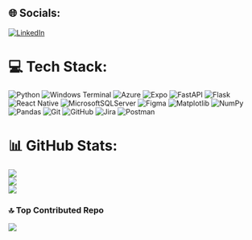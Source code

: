 
## 🌐 Socials:
[![LinkedIn](https://img.shields.io/badge/LinkedIn-%230077B5.svg?logo=linkedin&logoColor=white)](https://www.linkedin.com/in/izabela-ko%C5%82odziejska-845b29300/) 

# 💻 Tech Stack:
![Python](https://img.shields.io/badge/python-3670A0?style=plastic&logo=python&logoColor=ffdd54) ![Windows Terminal](https://img.shields.io/badge/Windows%20Terminal-%234D4D4D.svg?style=plastic&logo=windows-terminal&logoColor=white) ![Azure](https://img.shields.io/badge/azure-%230072C6.svg?style=plastic&logo=microsoftazure&logoColor=white) ![Expo](https://img.shields.io/badge/expo-1C1E24?style=plastic&logo=expo&logoColor=#D04A37) ![FastAPI](https://img.shields.io/badge/FastAPI-005571?style=plastic&logo=fastapi) ![Flask](https://img.shields.io/badge/flask-%23000.svg?style=plastic&logo=flask&logoColor=white) ![React Native](https://img.shields.io/badge/react_native-%2320232a.svg?style=plastic&logo=react&logoColor=%2361DAFB) ![MicrosoftSQLServer](https://img.shields.io/badge/Microsoft%20SQL%20Server-CC2927?style=plastic&logo=microsoft%20sql%20server&logoColor=white) ![Figma](https://img.shields.io/badge/figma-%23F24E1E.svg?style=plastic&logo=figma&logoColor=white) ![Matplotlib](https://img.shields.io/badge/Matplotlib-%23ffffff.svg?style=plastic&logo=Matplotlib&logoColor=black) ![NumPy](https://img.shields.io/badge/numpy-%23013243.svg?style=plastic&logo=numpy&logoColor=white) ![Pandas](https://img.shields.io/badge/pandas-%23150458.svg?style=plastic&logo=pandas&logoColor=white) ![Git](https://img.shields.io/badge/git-%23F05033.svg?style=plastic&logo=git&logoColor=white) ![GitHub](https://img.shields.io/badge/github-%23121011.svg?style=plastic&logo=github&logoColor=white) ![Jira](https://img.shields.io/badge/jira-%230A0FFF.svg?style=plastic&logo=jira&logoColor=white) ![Postman](https://img.shields.io/badge/Postman-FF6C37?style=plastic&logo=postman&logoColor=white)
# 📊 GitHub Stats:
![](https://github-readme-stats.vercel.app/api?username=izabelakolodziejska&theme=date_night&hide_border=false&include_all_commits=true&count_private=false)<br/>
![](https://nirzak-streak-stats.vercel.app/?user=izabelakolodziejska&theme=date_night&hide_border=false)<br/>
![](https://github-readme-stats.vercel.app/api/top-langs/?username=izabelakolodziejska&theme=date_night&hide_border=false&include_all_commits=true&count_private=false&layout=compact)

### 🔝 Top Contributed Repo
![](https://github-contributor-stats.vercel.app/api?username=izabelakolodziejska&limit=5&theme=date_night&combine_all_yearly_contributions=true)
